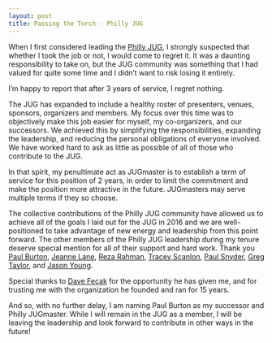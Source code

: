 ```yaml
---
layout: post
title: Passing the Torch - Philly JUG
---
```


When I first considered leading the [Philly JUG][philly-jug], I strongly suspected that whether I took the job or not, I would come to regret it. It was a daunting responsibility to take on, but the JUG community was something that I had valued for quite some time and I didn’t want to risk losing it entirely.

I’m happy to report that after 3 years of service, I regret nothing.

<!--break-->

The JUG has expanded to include a healthy roster of presenters, venues, sponsors, organizers and members. My focus over this time was to objectively make this job easier for myself, my co-organizers, and our successors. We achieved this by simplifying the responsibilities, expanding the leadership, and reducing the personal obligations of everyone involved. We have worked hard to ask as little as possible of all of those who contribute to the JUG.

In that spirit, my penultimate act as JUGmaster is to establish a term of service for this position of 2 years, in order to limit the commitment and make the position more attractive in the future. JUGmasters may serve multiple terms if they so choose.

The collective contributions of the Philly JUG community have allowed us to achieve all of the goals I laid out for the JUG in 2016 and we are well-positioned to take advantage of new energy and leadership from this point forward. The other members of the Philly JUG leadership during my tenure deserve special mention for all of their support and hard work. Thank you [Paul Burton][paulb-twitter], [Jeanne Lane][jeanne-twitter], [Reza Rahman][reza-twitter], [Tracey Scanlon][tracey-twitter], [Paul Snyder][pauls-twitter], [Greg Taylor][greg-twitter], and [Jason Young][jason-twitter].

Special thanks to [Dave Fecak][dave-twitter] for the opportunity he has given me, and for trusting me with the organization he founded and ran for 15 years.

And so, with no further delay, I am naming Paul Burton as my successor and Philly JUGmaster. While I will remain in the JUG as a member, I will be leaving the leadership and look forward to contribute in other ways in the future!

[philly-jug]: https://www.meetup.com/PhillyJUG/
[paulb-twitter]: https://twitter.com/pauldburton
[jeanne-twitter]: https://twitter.com/jmlane8
[reza-twitter]: https://twitter.com/reza_rahman
[tracey-twitter]: https://twitter.com/Tracey_Scanlon
[pauls-twitter]: https://twitter.com/pataprogramming
[greg-twitter]: https://twitter.com/GregTayl0r
[jason-twitter]: https://twitter.com/jythejavaguy
[dave-twitter]: https://twitter.com/fecak
